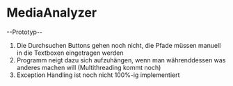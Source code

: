 # MediaAnalyzer
--Prototyp--
1. Die Durchsuchen Buttons gehen noch nicht, die Pfade müssen manuell in die Textboxen eingetragen werden
2. Programm neigt dazu sich aufzuhängen, wenn man währenddessen was anderes machen will (Multithreading kommt noch)
3. Exception Handling ist noch nicht 100%-ig implementiert
